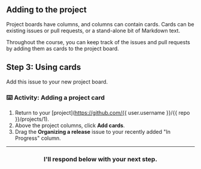 ## Adding to the project

Project boards have columns, and columns can contain cards. Cards can be existing issues or pull requests, or a stand-alone bit of Markdown text.

Throughout the course, you can keep track of the issues and pull requests by adding them as cards to the project board.

## Step 3: Using cards

Add this issue to your new project board.

### :keyboard: Activity: Adding a project card

1. Return to your [project](https://github.com/{{ user.username }}/{{ repo }}/projects/1).
1. Above the project columns, click **Add cards**.
1. Drag the **Organizing a release** issue to your recently added "In Progress" column.

<hr>
<h3 align="center">I'll respond below with your next step.</h3>
